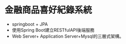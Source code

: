 # 金融商品喜好紀錄系統
* springboot + JPA
* 使用Spring Boot建立RESTfulAPI後端服務
* Web Server+ Application Server+Mysql的三層式架構。

